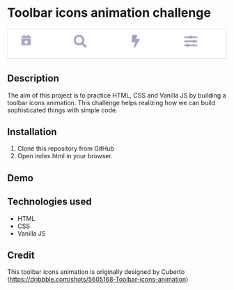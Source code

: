 # Toolbar icons animation challenge
<img src="./images/Toolbar icons animation.gif" alt="Databay showcase gif" title="Databay showcase gif" width="800"/>

## Description
The aim of this project is to practice HTML, CSS and Vanilla JS by building a toolbar icons animation.
This challenge helps realizing how we can build sophisticated things with simple code.

## Installation
1. Clone this repository from GitHub
2. Open index.html in your browser.

## Demo

## Technologies used
- HTML
- CSS
- Vanilla JS

## Credit
This toolbar icons animation is originally designed by Cuberto (https://dribbble.com/shots/5605168-Toolbar-icons-animation)

